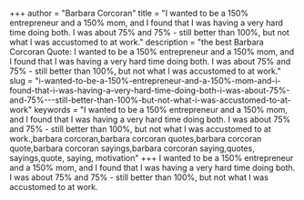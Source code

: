 +++
author = "Barbara Corcoran"
title = "I wanted to be a 150% entrepreneur and a 150% mom, and I found that I was having a very hard time doing both. I was about 75% and 75% - still better than 100%, but not what I was accustomed to at work."
description = "the best Barbara Corcoran Quote: I wanted to be a 150% entrepreneur and a 150% mom, and I found that I was having a very hard time doing both. I was about 75% and 75% - still better than 100%, but not what I was accustomed to at work."
slug = "i-wanted-to-be-a-150%-entrepreneur-and-a-150%-mom-and-i-found-that-i-was-having-a-very-hard-time-doing-both-i-was-about-75%-and-75%---still-better-than-100%-but-not-what-i-was-accustomed-to-at-work"
keywords = "I wanted to be a 150% entrepreneur and a 150% mom, and I found that I was having a very hard time doing both. I was about 75% and 75% - still better than 100%, but not what I was accustomed to at work.,barbara corcoran,barbara corcoran quotes,barbara corcoran quote,barbara corcoran sayings,barbara corcoran saying,quotes, sayings,quote, saying, motivation"
+++
I wanted to be a 150% entrepreneur and a 150% mom, and I found that I was having a very hard time doing both. I was about 75% and 75% - still better than 100%, but not what I was accustomed to at work.
